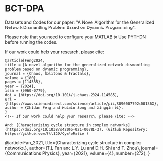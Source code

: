 # BCT-DPA
Datasets and Codes for our paper: "A Novel Algorithm for the Generalized Network Dismantling Problem Based on Dynamic Programming".

Please note that you need to configure your MATLAB to Use PYTHON before running the codes.

If our work could help your research, please cite:
```
@article{Feng2024,
title = {A novel algorithm for the generalized network dismantling problem based on dynamic programming},
journal = {Chaos, Solitons & Fractals},
volume = {180},
pages = {114585},
year = {2024},
issn = {0960-0779},
doi = {https://doi.org/10.1016/j.chaos.2024.114585},
url = {https://www.sciencedirect.com/science/article/pii/S096007792400136X},
author = {Zhidan Feng and Huimin Song and Xingqin Qi},
}
<!-- If our work could help your research, please cite: -->

And: [Characterizing cycle structure in complex networks](https://doi.org/10.1038/s42005-021-00781-3). (Github Repository: https://github.com/ftl129/CycleRatio )
```
@article{Fan_2021,
  title={Characterizing cycle structure in complex networks.},
  author={T.L Fan and L.Y. Lu and D.H. Shi and T. Zhou},
  journal={Communications Physics},
  year={2021},
  volume={4},
  number={272},
}
```
